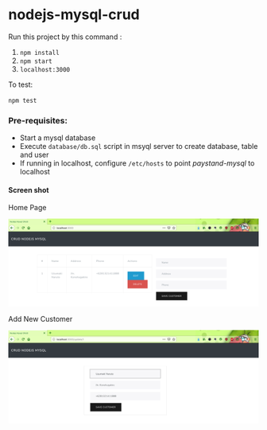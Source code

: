 # nodejs-mysql-crud

Run this project by this command :

1. `npm install`
2. `npm start`
3. `localhost:3000`


To test:

`npm test`

### Pre-requisites:
- Start a mysql database
- Execute `database/db.sql` script in msyql server to create database, table and user
- If running in localhost, configure `/etc/hosts` to point *paystand-mysql* to localhost

#### Screen shot

Home Page

![Home Page](app/img/home.png "Home Page")

Add New Customer

![Add New Customer](app/img/add.png "Add New Customer")
